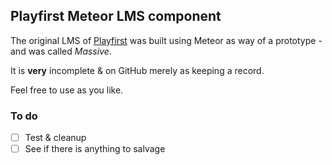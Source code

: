 
## Playfirst Meteor LMS component

The original LMS of [Playfirst](http://playfirst.co.za) was built using Meteor as way of a prototype - and was called *Massive*.

It is **very** incomplete & on GitHub merely as keeping a record.

Feel free to use as you like.

### To do

- [ ] Test & cleanup
- [ ] See if there is anything to salvage
